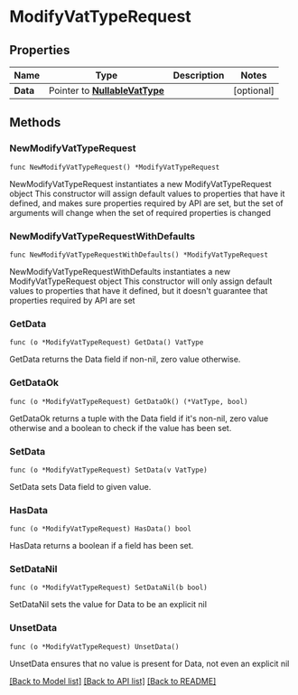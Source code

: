 # ModifyVatTypeRequest

## Properties

Name | Type | Description | Notes
------------ | ------------- | ------------- | -------------
**Data** | Pointer to [**NullableVatType**](VatType.md) |  | [optional] 

## Methods

### NewModifyVatTypeRequest

`func NewModifyVatTypeRequest() *ModifyVatTypeRequest`

NewModifyVatTypeRequest instantiates a new ModifyVatTypeRequest object
This constructor will assign default values to properties that have it defined,
and makes sure properties required by API are set, but the set of arguments
will change when the set of required properties is changed

### NewModifyVatTypeRequestWithDefaults

`func NewModifyVatTypeRequestWithDefaults() *ModifyVatTypeRequest`

NewModifyVatTypeRequestWithDefaults instantiates a new ModifyVatTypeRequest object
This constructor will only assign default values to properties that have it defined,
but it doesn't guarantee that properties required by API are set

### GetData

`func (o *ModifyVatTypeRequest) GetData() VatType`

GetData returns the Data field if non-nil, zero value otherwise.

### GetDataOk

`func (o *ModifyVatTypeRequest) GetDataOk() (*VatType, bool)`

GetDataOk returns a tuple with the Data field if it's non-nil, zero value otherwise
and a boolean to check if the value has been set.

### SetData

`func (o *ModifyVatTypeRequest) SetData(v VatType)`

SetData sets Data field to given value.

### HasData

`func (o *ModifyVatTypeRequest) HasData() bool`

HasData returns a boolean if a field has been set.

### SetDataNil

`func (o *ModifyVatTypeRequest) SetDataNil(b bool)`

 SetDataNil sets the value for Data to be an explicit nil

### UnsetData
`func (o *ModifyVatTypeRequest) UnsetData()`

UnsetData ensures that no value is present for Data, not even an explicit nil

[[Back to Model list]](../README.md#documentation-for-models) [[Back to API list]](../README.md#documentation-for-api-endpoints) [[Back to README]](../README.md)


